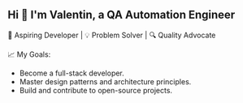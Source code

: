 ## Hi 👋 I'm Valentin, a QA Automation Engineer
🚀 Aspiring Developer | 💡 Problem Solver | 🔍 Quality Advocate

📈 My Goals:
- Become a full-stack developer.
- Master design patterns and architecture principles.
- Build and contribute to open-source projects.

<!--
**NeamtuValentin-space/NeamtuValentin-space** is a ✨ _special_ ✨ repository because its `README.md` (this file) appears on your GitHub profile.


- 🔭 I’m currently working on ...
- 🌱 I’m currently learning ...
- 👯 I’m looking to collaborate on ...
- 🤔 I’m looking for help with ...
- 💬 Ask me about ...
- 📫 How to reach me: ...
- 😄 Pronouns: ...
- ⚡ Fun fact: ...
-->
